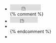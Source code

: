 <ul class="share-buttons">
  <li class="twitter">
    <iframe width="100px" scrolling="no" height="20px" frameborder="0" src="http://platform.twitter.com/widgets/tweet_button.html?url=http://{{ site.host }}{{ page.url }}&amp;via=dontknownet&amp;text={{page.title}}&amp;count=horizontal" role="presentation" allowtransparency="true" class="twitter-share-button" name="tweet_frame" id="tweet_frame"></iframe>
  </li>
  {% comment %}
  <li class="googleplus">
    <iframe width="100%" scrolling="no" frameborder="0" title="+1" vspace="0" tabindex="0" style="position: static; left: 0pt; top: 0pt; width: 90px; margin: 0px; border-style: none; height: 20px; visibility: visible;" src="https://plusone.google.com/_/+1/fastbutton?url=http://{{ site.host }}{{ page.url }}&amp;size=medium&amp;count=true&amp;hl=es-ES&amp;jsh=m%3B%2F_%2Fapps-static%2F_%2Fjs%2Fgapi%2F__features__%2Frt%3Dj%2Fver%3DbzilflO1N2c.es.%2Fsv%3D1%2Fam%3D!Ze6NnRS0VYCICGRMrA%2Fd%3D1#id=I3_1333041409812&amp;parent=http://www.dontknow.net&amp;rpctoken=282566404&amp;_methods=onPlusOne%2C_ready%2C_close%2C_open%2C_resizeMe%2C_renderstart" name="plus1" marginwidth="0" marginheight="0" id="plus1" hspace="0" allowtransparency="true"></iframe>
  </li>
  <li class="linkedin">
    <script src="//platform.linkedin.com/in.js" type="text/javascript"></script>
    <script type="IN/Share" data-url="http://{{ site.host }}{{ page.url }}" data-counter="right"></script>
  </li>
  {% endcomment %}
  <li class="facebook">
    <div class="fb-like" data-href="http://{{ site.host }}{{ page.url }}" data-send="true" data-layout="button_count" data-width="450" data-show-faces="false" data-font="arial" data-action="recommend"></div>
  </li>
</ul>
